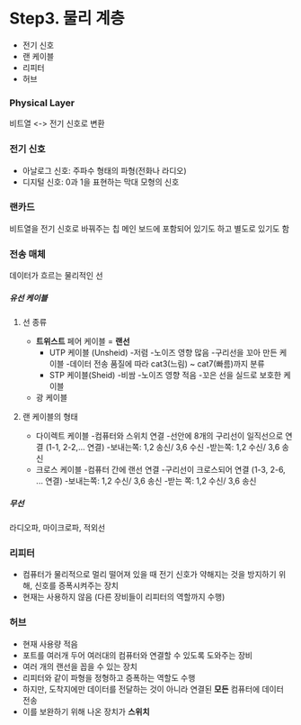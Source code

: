 # Step3. 물리 계층
  - 전기 신호
  - 랜 케이블
  - 리피터
  - 허브

### Physical Layer
비트열 <-> 전기 신호로 변환

###  전기 신호
- 아날로그 신호: 주파수 형태의 파형(전화나 라디오)
- 디지털 신호: 0과 1을 표현하는 막대 모형의 신호

### 랜카드
비트열을 전기 신호로 바꿔주는 칩
메인 보드에 포함되어 있기도 하고 별도로 있기도 함

### 전송 매체
데이터가 흐르는 물리적인 선
##### 유선 케이블
1. 선 종류
    - **트위스트** 페어 케이블 = **랜선**
        * UTP 케이블 (Unsheid)
            -저렴
            -노이즈 영향 많음
            -구리선을 꼬아 만든 케이블
            -데이터 전송 품질에 따라 cat3(느림) ~ cat7(빠름)까지 분류   
        * STP 케이블(Sheid)
            -비쌈
            -노이즈 영향 적음
            -꼬은 선을 실드로 보호한 케이블
    - 광 케이블

2. 랜 케이블의 형태
    * 다이렉트 케이블
        -컴퓨터와 스위치 연결
        -선안에 8개의 구리선이 일직선으로 연결 (1-1, 2-2,... 연결)
        -보내는쪽: 1,2 송신/ 3,6 수신
        -받는쪽: 1,2 수신/ 3,6 송신
    * 크로스 케이블
        -컴퓨터 간에 랜선 연결
        -구리선이 크로스되어 연결 (1-3, 2-6, ... 연결)
        -보내는쪽: 1,2 수신/ 3,6 송신
        -받는 쪽: 1,2 수신/ 3,6 송신
##### 무선
라디오파, 마이크로파, 적외선

### 리피터
- 컴퓨터가 물리적으로 멀리 떨어져 있을 때 전기 신호가 약해지는 것을 방지하기 위해, 신호를 증폭시켜주는 장치
- 현재는 사용하지 않음 (다른 장비들이 리피터의 역할까지 수행)

### 허브
- 현재 사용량 적음
- 포트를 여러개 두어 여러대의 컴퓨터와 연결할 수 있도록 도와주는 장비
- 여러 개의 랜선을 꼽을 수 있는 장치
- 리피터와 같이 파형을 정형하고 증폭하는 역할도 수행
- 하지만, 도착지에만 데이터를 전달하는 것이 아니라 연결된 **모든** 컴퓨터에 데이터 전송
- 이를 보완하기 위해 나온 장치가 **스위치**